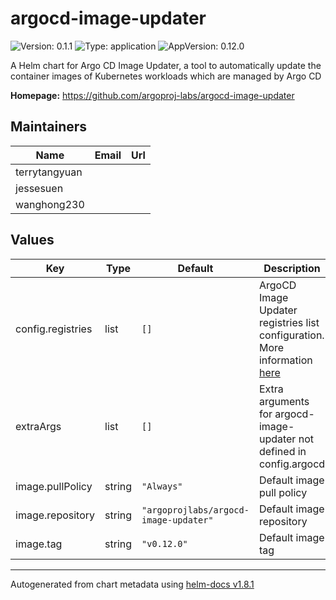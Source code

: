 # argocd-image-updater

![Version: 0.1.1](https://img.shields.io/badge/Version-0.1.1-informational?style=flat-square) ![Type: application](https://img.shields.io/badge/Type-application-informational?style=flat-square) ![AppVersion: 0.12.0](https://img.shields.io/badge/AppVersion-0.12.0-informational?style=flat-square)

A Helm chart for Argo CD Image Updater, a tool to automatically update the container images of Kubernetes workloads which are managed by Argo CD

**Homepage:** <https://github.com/argoproj-labs/argocd-image-updater>

## Maintainers

| Name | Email | Url |
| ---- | ------ | --- |
| terrytangyuan |  |  |
| jessesuen |  |  |
| wanghong230 |  |  |

## Values

| Key | Type | Default | Description |
|-----|------|---------|-------------|
| config.registries | list | `[]` | ArgoCD Image Updater registries list configuration. More information [here](https://argocd-image-updater.readthedocs.io/en/stable/configuration/registries/) |
| extraArgs | list | `[]` | Extra arguments for argocd-image-updater not defined in config.argocd |
| image.pullPolicy | string | `"Always"` | Default image pull policy |
| image.repository | string | `"argoprojlabs/argocd-image-updater"` | Default image repository |
| image.tag | string | `"v0.12.0"` | Default image tag |

----------------------------------------------
Autogenerated from chart metadata using [helm-docs v1.8.1](https://github.com/norwoodj/helm-docs/releases/v1.8.1)
